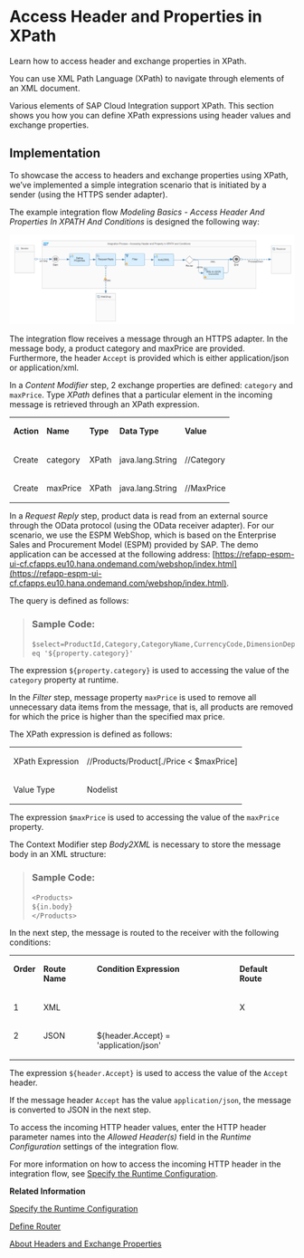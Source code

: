 <!-- loio996ce78e334648bd8a1ecf6e0d69ec6a -->

# Access Header and Properties in XPath

Learn how to access header and exchange properties in XPath.



You can use XML Path Language \(XPath\) to navigate through elements of an XML document.

Various elements of SAP Cloud Integration support XPath. This section shows you how you can define XPath expressions using header values and exchange properties.



<a name="loio996ce78e334648bd8a1ecf6e0d69ec6a__section_b2f_dd4_smb"/>

## Implementation

To showcase the access to headers and exchange properties using XPath, we’ve implemented a simple integration scenario that is initiated by a sender \(using the HTTPS sender adapter\).

The example integration flow *Modeling Basics - Access Header And Properties In XPATH And Conditions* is designed the following way:

![](images/2008_Accessing-Headers_and_Properties_in_XPath_40e1a24.png)

The integration flow receives a message through an HTTPS adapter. In the message body, a product category and maxPrice are provided. Furthermore, the header `Accept` is provided which is either application/json or application/xml.

In a *Content Modifier* step, 2 exchange properties are defined: `category` and `maxPrice`. Type *XPath* defines that a particular element in the incoming message is retrieved through an XPath expression.  


<table>
<tr>
<td valign="top">

**Action**



</td>
<td valign="top">

**Name**



</td>
<td valign="top">

**Type**



</td>
<td valign="top">

**Data Type**



</td>
<td valign="top">

**Value**



</td>
</tr>
<tr>
<td valign="top">

Create



</td>
<td valign="top">

category



</td>
<td valign="top">

XPath



</td>
<td valign="top">

java.lang.String



</td>
<td valign="top">

//Category



</td>
</tr>
<tr>
<td valign="top">

Create



</td>
<td valign="top">

maxPrice



</td>
<td valign="top">

XPath



</td>
<td valign="top">

java.lang.String



</td>
<td valign="top">

//MaxPrice



</td>
</tr>
</table>

In a *Request Reply* step, product data is read from an external source through the OData protocol \(using the OData receiver adapter\). For our scenario, we use the ESPM WebShop, which is based on the Enterprise Sales and Procurement Model \(ESPM\) provided by SAP. The demo application can be accessed at the following address: [https://refapp-espm-ui-cf.cfapps.eu10.hana.ondemand.com/webshop/index.html](https://refapp-espm-ui-cf.cfapps.eu10.hana.ondemand.com/webshop/index.html).

The query is defined as follows:

> ### Sample Code:  
> ```
> $select=ProductId,Category,CategoryName,CurrencyCode,DimensionDepth,DimensionHeight,DimensionUnit,DimensionWidth,LongDescription,Name,PictureUrl,Price,QuantityUnit,ShortDescription,SupplierId,Weight,WeightUnit&$filter=Category eq '${property.category}' 
> ```

The expression `${property.category}` is used to accessing the value of the `category` property at runtime.

In the *Filter* step, message property `maxPrice` is used to remove all unnecessary data items from the message, that is, all products are removed for which the price is higher than the specified max price.

The XPath expression is defined as follows:


<table>
<tr>
<td valign="top">

XPath Expression



</td>
<td valign="top">

//Products/Product\[./Price < $maxPrice\]



</td>
</tr>
<tr>
<td valign="top">

Value Type



</td>
<td valign="top">

Nodelist



</td>
</tr>
</table>

The expression `$maxPrice` is used to accessing the value of the `maxPrice` property.

The Context Modifier step *Body2XML* is necessary to store the message body in an XML structure:

> ### Sample Code:  
> ```
> <Products> 
> ${in.body} 
> </Products> 
> ```

In the next step, the message is routed to the receiver with the following conditions:


<table>
<tr>
<td valign="top">

**Order**



</td>
<td valign="top">

**Route Name**



</td>
<td valign="top">

**Condition Expression**



</td>
<td valign="top">

**Default Route**



</td>
</tr>
<tr>
<td valign="top">

1



</td>
<td valign="top">

XML



</td>
<td valign="top">

 



</td>
<td valign="top">

X



</td>
</tr>
<tr>
<td valign="top">

2



</td>
<td valign="top">

JSON



</td>
<td valign="top">

$\{header.Accept\} = 'application/json'



</td>
<td valign="top">

 



</td>
</tr>
</table>

The expression `${header.Accept}` is used to access the value of the `Accept` header.

If the message header `Accept` has the value `application/json`, the message is converted to JSON in the next step.

To access the incoming HTTP header values, enter the HTTP header parameter names into the *Allowed Header\(s\)* field in the *Runtime Configuration* settings of the integration flow.

For more information on how to access the incoming HTTP header in the integration flow, see [Specify the Runtime Configuration](specify-the-runtime-configuration-0c1c96e.md).

**Related Information**  


[Specify the Runtime Configuration](specify-the-runtime-configuration-0c1c96e.md "Specify the runtime properties of the integration flow.")

[Define Router](define-router-d7fddbd.md "")

[About Headers and Exchange Properties](about-headers-and-exchange-properties-0974c4f.md "")

